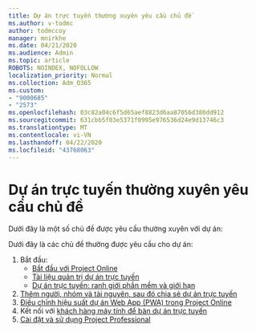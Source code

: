 ```yaml
---
title: Dự án trực tuyến thường xuyên yêu cầu chủ đề
ms.author: v-todmc
author: todmccoy
manager: mnirkhe
ms.date: 04/21/2020
ms.audience: Admin
ms.topic: article
ROBOTS: NOINDEX, NOFOLLOW
localization_priority: Normal
ms.collection: Adm_O365
ms.custom:
- "9000685"
- "2573"
ms.openlocfilehash: 03c82a04c6f5d65aef8823d6aa87056d380dd912
ms.sourcegitcommit: 631cbb5f03e5371f0995e976536d24e9d13746c3
ms.translationtype: MT
ms.contentlocale: vi-VN
ms.lasthandoff: 04/22/2020
ms.locfileid: "43768063"
---
```

# <a name="project-online-frequently-requested-topics"></a>Dự án trực tuyến thường xuyên yêu cầu chủ đề

Dưới đây là một số chủ đề được yêu cầu thường xuyên với dự án:

Dưới đây là các chủ đề thường được yêu cầu cho dự án:
1.  Bắt đầu: 
    -   [Bắt đầu với Project Online](https://docs.microsoft.comProjectOnline/get-started-with-project-online) 
    -   [Tài liệu quản trị dự án trực tuyến](https://docs.microsoft.com/projectonline/project-online) 
    -   [Dự án trực tuyến: ranh giới phần mềm và giới hạn](https://docs.microsoft.com/ProjectOnline/project-online-software-boundaries-and-limits) 
2.  [Thêm người, nhóm và tài nguyên, sau đó chia sẻ dự án trực tuyến](https://docs.microsoft.com/projectonline/step-2-add-people-to-project-online) 
3.  [Điều chỉnh hiệu suất dự án Web App (PWA) trong Project Online](https://docs.microsoft.com/projectonline/tune-project-online-performance)
4.  Kết nối với [khách hàng máy tính để bàn dự án trực tuyến](https://docs.microsoft.com/projectonline/connect-to-project-online-with-the-project-online-desktop-client) 
5.  [Cài đặt và sử dụng Project Professional](https://support.office.com/article/install-project-7059249b-d9fe-4d61-ab96-5c5bf435f281) 
